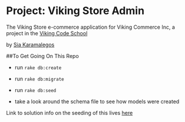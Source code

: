 # Project: Viking Store Admin

The Viking Store e-commerce application for Viking Commerce Inc, a project in the [Viking Code School](http://vikingcodeschool.com)

by [Sia Karamalegos](https://github.com/siakaramalegos)

##To Get Going On This Repo
- run `rake db:create`
- run `rake db:migrate`
- run `rake db:seed`

- take a look around the schema file to see how models were created

Link to solution info on the seeding of this lives [here](https://gist.github.com/betweenparentheses/0b6b325ceaaea76a521d)